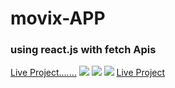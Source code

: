 # movix-APP
<h3>using react.js with fetch Apis</h3>
<a href = "https://rishabhyadav3171.github.io/movix-APP/"> Live Project.......</a>
<img src="https://github.com/rishabhyadav3171/movix-APP/assets/147372159/4a84e523-6301-4bdf-ac8b-b0136ed2e7d3"/>
<img src = "https://github.com/rishabhyadav3171/movix-APP/assets/147372159/20064a2d-cd05-435c-9bc1-41c13607b893"/>
<img src = "https://github.com/rishabhyadav3171/movix-APP/assets/147372159/a3d6604d-32d7-4af3-873a-c4508ce75d28"/>
<a href = "https://rishabhyadav3171.github.io/movix-APP/"> Live Project</a>
